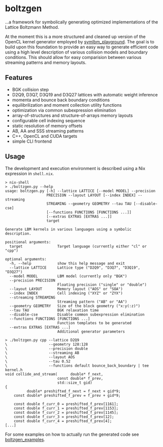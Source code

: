 # boltzgen

…a framework for symbolically generating optimized implementations of the Lattice Boltzmann Method.

At the moment this is a more structured and cleaned up version of the OpenCL kernel generator employed by [symlbm_playground](https://tree.kummerlaender.eu/projects/symlbm_playground/). The goal is to build upon this foundation to provide an easy way to generate efficient code using a high level description of various collision models and boundary conditions. This should allow for easy comparision between various streaming patterns and memory layouts.

## Features

* BGK collision step
* D2Q9, D3Q7, D3Q19 and D3Q27 lattices with automatic weight inference
* momenta and bounce back boundary conditions
* equilibrilization and moment collection utility functions
* optimization via common subexpression elimination
* array-of-structures and structure-of-arrays memory layouts
* configurable cell indexing sequence
* static resolution of memory offsets
* AB, AA and SSS streaming patterns
* C++, OpenCL and CUDA targets
* simple CLI frontend

## Usage

The development and execution environment is described using a Nix expression in `shell.nix`.

```
> nix-shell
> ./boltzgen.py --help
usage: boltzgen.py [-h] --lattice LATTICE [--model MODEL] --precision
                   PRECISION --layout LAYOUT [--index INDEX] --streaming
                   STREAMING --geometry GEOMETRY --tau TAU [--disable-cse]
                   [--functions FUNCTIONS [FUNCTIONS ...]]
                   [--extras EXTRAS [EXTRAS ...]]
                   target

Generate LBM kernels in various languages using a symbolic description.

positional arguments:
  target                Target language (currently either "cl" or "cpp")

optional arguments:
  -h, --help            show this help message and exit
  --lattice LATTICE     Lattice type ("D2Q9", "D3Q7", "D3Q19", "D3Q27")
  --model MODEL         LBM model (currently only "BGK")
  --precision PRECISION
                        Floating precision ("single" or "double")
  --layout LAYOUT       Memory layout ("AOS" or "SOA")
  --index INDEX         Cell indexing ("XYZ" or "ZYX")
  --streaming STREAMING
                        Streaming pattern ("AB" or "AA")
  --geometry GEOMETRY   Size of the block geometry ("x:y(:z)")
  --tau TAU             BGK relaxation time
  --disable-cse         Disable common subexpression elimination
  --functions FUNCTIONS [FUNCTIONS ...]
                        Function templates to be generated
  --extras EXTRAS [EXTRAS ...]
                        Additional generator parameters

> ./boltzgen.py cpp --lattice D2Q9
\                   --geometry 128:128
\                   --precision double
\                   --streaming AB
\                   --layout AOS
\                   --tau 0.52
\                   --functions default bounce_back_boundary | tee kernel.h
void collide_and_stream(      double* f_next,
                        const double* f_prev,
                        std::size_t gid)
{
          double* preshifted_f_next = f_next + gid*9;
    const double* preshifted_f_prev = f_prev + gid*9;

    const double f_curr_0 = preshifted_f_prev[1161];
    const double f_curr_1 = preshifted_f_prev[1153];
    const double f_curr_2 = preshifted_f_prev[1145];
    const double f_curr_3 = preshifted_f_prev[12];
    const double f_curr_4 = preshifted_f_prev[4];
[...]
```

For some examples on how to actually run the generated code see [boltzgen_examples](https://github.com/KnairdA/boltzgen_examples).
